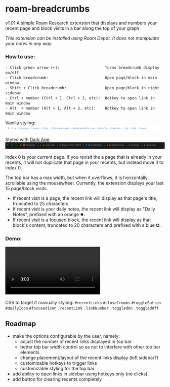 # roam-breadcrumbs
_v1.01_
A simple Roam Research extension that displays and numbers your recent page and block visits in a bar along the top of your graph.

_This extension can be installed using Roam Depot. It does not manipulate your notes in any way._

### How to use:
    - Click green arrow (‣):                    Turns breadcrumb display on/off
    - Click breadcrumb:                         Open page/block in main window
    - Shift + Click breadcrumb:                 Open page/block in right sidebar
    - Ctrl + number (Ctrl + 1, Ctrl + 2, etc):  Hotkey to open link in main window
    - Alt  + number (Alt + 1, Alt + 2, etc):    Hotkey to open link in main window

Vanilla styling:
<img src="https://github.com/shodty/readme-dia/blob/1b36afce62f7ed1bdb734db2e88f7027f32fad7e/image/DxIXksBeFO.png"></img>

Styled with [Dark Age](https://github.com/shodty/Roam_Dark_Age):
<img src="https://github.com/shodty/readme-dia/blob/1b36afce62f7ed1bdb734db2e88f7027f32fad7e/image/ruxYS5u8fu.png"></img>


Index 0 is your current page. If you revisit the a page that is already in your recents, it will not duplicate that page in your recents, but instead move it to index 0.

The top bar has a max width, but when it overflows, it is horizontally scrollable using the mousewheel. Currently, the extension displays your last 15 page/block visits. 

- If recent visit is a page, the recent link will display as that page's title, truncated to 25 characters.
- If recent visit is your daily notes, the recent link will display as "Daily Notes", prefixed with an orange ✹.
- If recent visit is a focused block, the recent link will display as that block's content, truncated to 20 characters and prefixed with a blue 🞇.

### Demo:

<video src="https://user-images.githubusercontent.com/32799489/182495797-b5535d75-81ed-4238-be57-e970d5c02a6f.mp4" controls="controls"></video>


CSS to target if manually styling:
`#recentLinks`
`#closeCrumbs`
`#toggleButton`
`#dailyIcon`
`#focusedIcon`
`.recentLink`
`.linkNumber`
`.toggledOn`
`.toggledOff`

## Roadmap

- make the options configurable by the user, namely:
  * adjust the number of recent links displayed in top bar
  * better top bar width control so as not to interfere with other top bar elements
  * change placement/layout of the recent links display (left sidebar?)
  * customizable hotkeys to trigger links
  * customizable styling for the top bar
- add ability to open links in sidebar using hotkeys only (no clicks)
- add button for clearing recents completely
